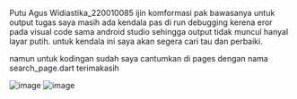 Putu Agus Widiastika_220010085
ijin komformasi pak bawasanya untuk output tugas saya masih ada kendala pas di run debugging kerena eror pada visual code  sama android studio
sehingga output tidak muncul hanyal layar putih. untuk kendala ini saya akan segera cari tau dan perbaiki.

namun untuk kodingan sudah saya cantumkan di pages dengan nama search_page.dart terimakasih

![image](https://github.com/user-attachments/assets/d765b852-7c01-4953-8e58-79201ca20531)
![image](https://github.com/user-attachments/assets/0968485a-fcd0-40f2-8e7b-1c79573e86b9)

